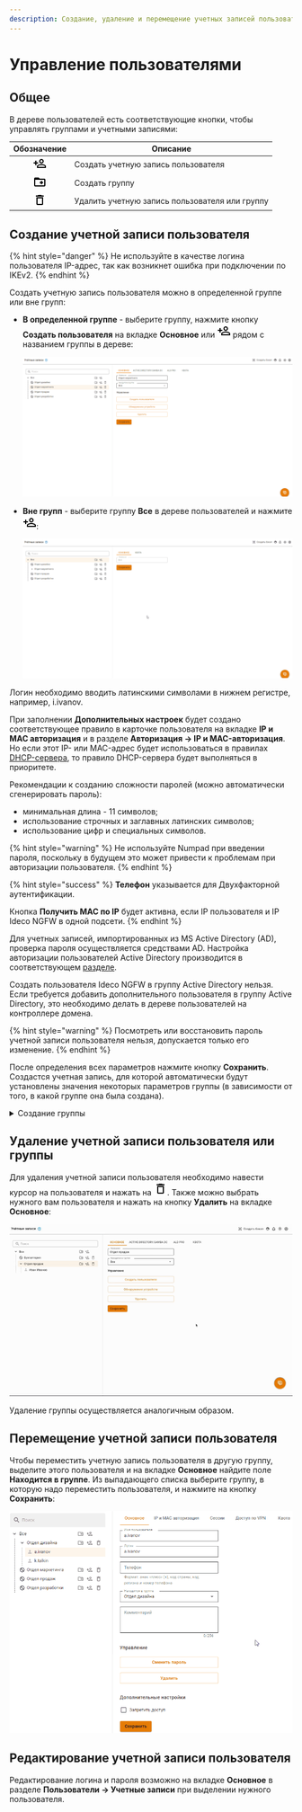 ```yaml
---
description: Создание, удаление и перемещение учетных записей пользователей.
---
```


# Управление пользователями

## Общее

В дереве пользователей есть соответствующие кнопки, чтобы управлять группами и учетными записями:

|                   Обозначение                   | Описание                                       |
| :---------------------------------------------: | ---------------------------------------------- |
| ![](/.gitbook/assets/icon-add-user.png) | Создать учетную запись пользователя            |
|  ![](/.gitbook/assets/icon-folder.png)  | Создать группу                                 |
|  ![](/.gitbook/assets/icon-delete2.png)  | Удалить учетную запись пользователя или группу |

## Создание учетной записи пользователя

{% hint style="danger" %}
Не используйте в качестве логина пользователя IP-адрес, так как возникнет ошибка при подключении по IKEv2.
{% endhint %}

Создать учетную запись пользователя можно в определенной группе или вне групп:

* **В определенной группе** - выберите группу, нажмите кнопку **Создать пользователя** на вкладке **Основное** или ![](/.gitbook/assets/icon-add-user.png) рядом с названием группы в дереве: 

    ![](/.gitbook/assets/tree2.gif)

* **Вне групп** - выберите группу **Все** в дереве пользователей и нажмите ![](/.gitbook/assets/icon-add-user.png): 

    ![](/.gitbook/assets/tree3.gif)

Логин необходимо вводить латинскими символами в нижнем регистре, например, i.ivanov.

При заполнении **Дополнительных настроек** будет создано соответствующее правило в карточке пользователя на вкладке **IP и MAC авторизация** и в разделе **Авторизация -> IP и MAC-авторизация**.\
Но если этот IP- или MAC-адрес будет использоваться в правилах [DHCP-сервера](/settings/services/dhcp.md), то правило DHCP-сервера будет выполняться в приоритете.

Рекомендации к созданию сложности паролей (можно автоматически сгенерировать пароль):

* минимальная длина - 11 символов;
* использование строчных и заглавных латинских символов;
* использование цифр и специальных символов.

{% hint style="warning" %}
Не используйте Numpad при введении пароля, поскольку в будущем это может привести к проблемам при авторизации пользователя.
{% endhint %}

{% hint style="success" %}
**Телефон** указывается для Двухфакторной аутентификации.

Кнопка **Получить MAC по IP** будет активна, если IP пользователя и IP Ideco NGFW в одной подсети.
{% endhint %}

Для учетных записей, импортированных из MS Active Directory (AD), проверка пароля осуществляется средствами AD. Настройка авторизации пользователей Active Directory производится в соответствующем [разделе](/settings/users/active-directory/active-directory-user-authorization.md).

Создать пользователя Ideco NGFW в группу Active Directory нельзя. Если требуется добавить дополнительного пользователя в группу Active Directory, это необходимо делать в дереве пользователей на контроллере домена.

{% hint style="warning" %}
Посмотреть или восстановить пароль учетной записи пользователя нельзя, допускается только его изменение.
{% endhint %}

После определения всех параметров нажмите кнопку **Сохранить**. Создастся учетная запись, для которой автоматически будут установлены значения некоторых параметров группы (в зависимости от того, в какой группе она была создана).

<details>

<summary>Создание группы</summary>

Для создания группы нужно нажать на соответствующий элемент управления, который находится справа от названия группы (можно создать как группу в корне дерева, так и дочернюю).

Откроется окно, в котором вам нужно будет указать название новой группы и нажать кнопку **Добавить**. Пример добавления группы приведен ниже:

![](/.gitbook/assets/tree4.gif)

</details>

## Удаление учетной записи пользователя или группы

Для удаления учетной записи пользователя необходимо навести курсор на пользователя и нажать на ![](/.gitbook/assets/icon-delete2.png). Также можно выбрать нужного вам пользователя и нажать на кнопку **Удалить** на вкладке **Основное**:

![](/.gitbook/assets/tree5.gif)

Удаление группы осуществляется аналогичным образом.

## Перемещение учетной записи пользователя

Чтобы переместить учетную запись пользователя в другую группу, выделите этого пользователя и на вкладке **Основное** найдите поле **Находится в группе**. Из выпадающего списка выберите группу, в которую надо переместить пользователя, и нажмите на кнопку **Сохранить**:

![](/.gitbook/assets/tree6.gif)

## Редактирование учетной записи пользователя

Редактирование логина и пароля возможно на вкладке **Основное** в разделе **Пользователи -> Учетные записи** при выделении нужного пользователя.
